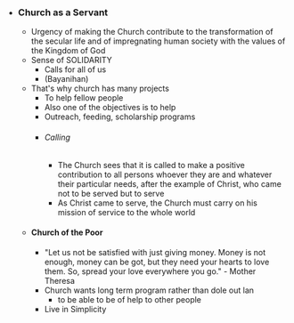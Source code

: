- ### Church as a Servant
	- Urgency of making the Church contribute to the transformation of the secular life and of impregnating human society with the values of the Kingdom of God
	- Sense of SOLIDARITY
		- Calls for all of us
		- (Bayanihan)
	- That's why church has many projects
		- To help fellow people
		- Also one of the objectives is to help
		- Outreach, feeding, scholarship programs
		- ###### Calling
			- The Church sees that it is called to make a positive contribution to all persons whoever they are and whatever their particular needs, after the example of Christ, who came not to be served but to serve
			- As Christ came to serve, the Church must carry on his mission of service to the whole world
	- #### Church of the Poor
		-	"Let us not be satisfied with just giving money. Money is not enough, money can be got, but they need your hearts to love them. So, spread your love everywhere you go." - Mother Theresa
		- Church wants long term program rather than dole out lan
			- to be able to be of help to other people
		- Live in Simplicity

